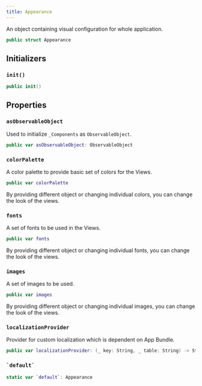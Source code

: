 ```yaml
---
title: Appearance
---
```


An object containing visual configuration for whole application.

``` swift
public struct Appearance 
```

## Initializers

### `init()`

``` swift
public init() 
```

## Properties

### `asObservableObject`

Used to initialize `_Components` as `ObservableObject`.

``` swift
public var asObservableObject: ObservableObject 
```

### `colorPalette`

A color palette to provide basic set of colors for the Views.

``` swift
public var colorPalette 
```

By providing different object or changing individual colors, you can change the look of the views.

### `fonts`

A set of fonts to be used in the Views.

``` swift
public var fonts 
```

By providing different object or changing individual fonts, you can change the look of the views.

### `images`

A set of images to be used.

``` swift
public var images 
```

By providing different object or changing individual images, you can change the look of the views.

### `localizationProvider`

Provider for custom localization which is dependent on App Bundle.

``` swift
public var localizationProvider: (_ key: String, _ table: String) -> String 
```

### `` `default` ``

``` swift
static var `default`: Appearance 
```
